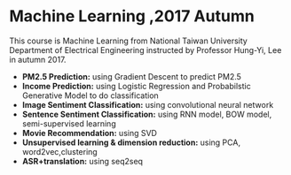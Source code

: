 # Machine Learning ,2017 Autumn
This course is Machine Learning from National Taiwan University Department of Electrical Engineering instructed by Professor Hung-Yi, Lee in autumn 2017.
* **PM2.5 Prediction:** using Gradient Descent to predict PM2.5
* **Income Prediction:** using Logistic Regression and Probabilstic Generative Model to do classification
* **Image Sentiment Classification:** using convolutional neural network 
* **Sentence Sentiment Classification:** using RNN model, BOW model, semi-supervised learning
* **Movie Recommendation:**  using SVD
* **Unsupervised learning & dimension reduction:** using PCA, word2vec,clustering
* **ASR+translation:** using seq2seq 



